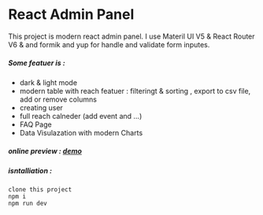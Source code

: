 # React Admin Panel

This project is modern react admin panel. I use Materil UI V5 & React Router V6 & and formik and yup for handle and validate form inputes.
##### Some featuer is :
* dark & light mode
* modern table with reach featuer : filteringt & sorting , export to csv file, add or remove columns
* creating user
* full reach calneder (add event and ...)
* FAQ Page
* Data Visulazation with modern Charts

##### online preview : [demo](https://react-admin-panel-lake.vercel.app/) 

##### isntalliation :
```
clone this project
npm i
npm run dev
```
